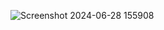 ![Screenshot 2024-06-28 155908](https://github.com/hotrucdiep21/TodoList/assets/111523555/8484c35d-bea5-480b-8ccf-aebdbf5ac443)

